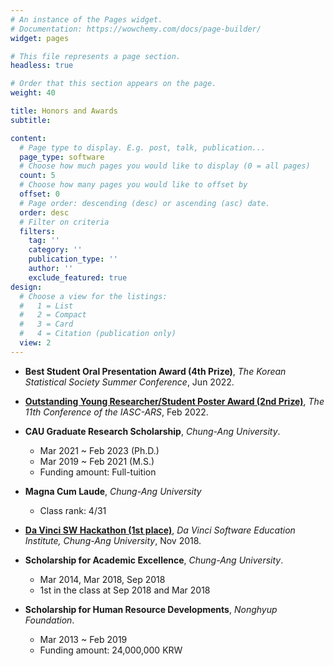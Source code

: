 ```yaml
---
# An instance of the Pages widget.
# Documentation: https://wowchemy.com/docs/page-builder/
widget: pages

# This file represents a page section.
headless: true

# Order that this section appears on the page.
weight: 40

title: Honors and Awards
subtitle: 

content:
  # Page type to display. E.g. post, talk, publication...
  page_type: software
  # Choose how much pages you would like to display (0 = all pages)
  count: 5
  # Choose how many pages you would like to offset by
  offset: 0
  # Page order: descending (desc) or ascending (asc) date.
  order: desc
  # Filter on criteria
  filters:
    tag: ''
    category: ''
    publication_type: ''
    author: ''
    exclude_featured: true
design:
  # Choose a view for the listings:
  #   1 = List
  #   2 = Compact
  #   3 = Card
  #   4 = Citation (publication only)
  view: 2
---
```


<!--
{{% callout note %}}
Quickly discover relevant content by [filtering publications](./publication/).
{{% /callout %}}
-->

- **Best Student Oral Presentation Award (4th Prize)**, *The Korean Statistical Society Summer Conference*, Jun 2022.

- [**Outstanding Young Researcher/Student Poster Award (2nd Prize)**](http://iascars.org/albums/iasc-ars-2022-in-kyoto/), *The 11th Conference of the IASC-ARS*, Feb 2022.

- **CAU Graduate Research Scholarship**, *Chung-Ang University*.
  - Mar 2021 ~ Feb 2023 (Ph.D.)
  - Mar 2019 ~ Feb 2021 (M.S.)
  - Funding amount: Full-tuition

- **Magna Cum Laude**, *Chung-Ang University*
  - Class rank: 4/31

- [**Da Vinci SW Hackathon (1st place)**](https://news.cau.ac.kr/cms/FR_CON/BoardView.do?MENU_ID=10&CONTENTS_NO=&SITE_NO=5&BOARD_SEQ=1&BOARD_CATEGORY_NO=&P_TAB_NO=&TAB_NO=&BBS_SEQ=5530), *Da Vinci Software Education Institute, Chung-Ang University*, Nov 2018.

- **Scholarship for Academic Excellence**, *Chung-Ang University*.
  - Mar 2014, Mar 2018, Sep 2018
  - 1st in the class at Sep 2018 and Mar 2018
  
- **Scholarship for Human Resource Developments**, *Nonghyup Foundation*.
  - Mar 2013 ~ Feb 2019
  - Funding amount: 24,000,000 KRW

<!--
## Grants

- **CAU Graduate Research Scholarship**, Chung-Ang University.
  - Mar 2021 ~ Feb 2023 (Ph.D.)
  - Mar 2019 ~ Feb 2021 (M.S.)
  - Funding amount: Full-tuition

- **Scholarship for Academic Excellence**, Chung-Ang University.
  - Mar 2014,  Mar 2018, Sep 2018
  - Funding amount: 35%, 65%, and 65% tuition, respectively

- **Scholarship for Human Resource Developments**, Nonghyup Foundation.
  - Mar 2013 ~ Feb 2019
  - Funding amount: ₩ 24,000,000



## Honors and Awards

- **Outstanding Young Researcher/Student Poster Award (2nd prize)**, The 11th Conference of the IASC-ARS, Feb 2022.

- **Da Vinci SW Hackathon (1st place)**, Da Vinci Software Education Institute, Chung-Ang University, Nov 2018.
-->
